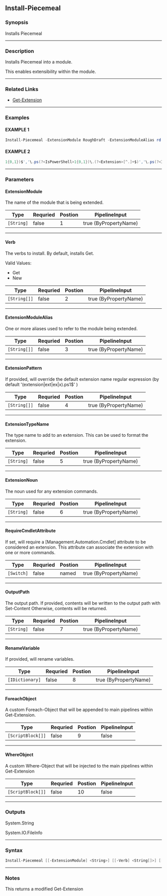 
Install-Piecemeal
-----------------
### Synopsis
Installs Piecemeal

---
### Description

Installs Piecemeal into a module.

This enables extensibility within the module.

---
### Related Links
* [Get-Extension](Get-Extension.md)
---
### Examples
#### EXAMPLE 1
```PowerShell
Install-Piecemeal -ExtensionModule RoughDraft -ExtensionModuleAlias rd -ExtensionTypeName RoughDraft.Extension
```

#### EXAMPLE 2
```PowerShell
1{0,1})$','\.ps(?<IsPowerShell>1{0,1})\.(?<Extension>[^.]+$)','\.ps(?<IsPowerShell>1{0,1})$' -OutputPath '.\Get-PipeScript.ps1' -RenameVariable @{ExtensionPath='PipeScriptPath'}
```

---
### Parameters
#### **ExtensionModule**

The name of the module that is being extended.



|Type          |Requried|Postion|PipelineInput        |
|--------------|--------|-------|---------------------|
|```[String]```|false   |1      |true (ByPropertyName)|
---
#### **Verb**

The verbs to install.  By default, installs Get.



Valid Values:

* Get
* New



|Type            |Requried|Postion|PipelineInput        |
|----------------|--------|-------|---------------------|
|```[String[]]```|false   |2      |true (ByPropertyName)|
---
#### **ExtensionModuleAlias**

One or more aliases used to refer to the module being extended.



|Type            |Requried|Postion|PipelineInput        |
|----------------|--------|-------|---------------------|
|```[String[]]```|false   |3      |true (ByPropertyName)|
---
#### **ExtensionPattern**

If provided, will override the default extension name regular expression
(by default '(extension|ext|ex|x)\.ps1$' )



|Type            |Requried|Postion|PipelineInput        |
|----------------|--------|-------|---------------------|
|```[String[]]```|false   |4      |true (ByPropertyName)|
---
#### **ExtensionTypeName**

The type name to add to an extension.  This can be used to format the extension.



|Type          |Requried|Postion|PipelineInput        |
|--------------|--------|-------|---------------------|
|```[String]```|false   |5      |true (ByPropertyName)|
---
#### **ExtensionNoun**

The noun used for any extension commands.



|Type          |Requried|Postion|PipelineInput        |
|--------------|--------|-------|---------------------|
|```[String]```|false   |6      |true (ByPropertyName)|
---
#### **RequireCmdletAttribute**

If set, will require a [Management.Automation.Cmdlet] attribute to be considered an extension.
This attribute can associate the extension with one or more commands.



|Type          |Requried|Postion|PipelineInput        |
|--------------|--------|-------|---------------------|
|```[Switch]```|false   |named  |true (ByPropertyName)|
---
#### **OutputPath**

The output path.
If provided, contents will be written to the output path with Set-Content
Otherwise, contents will be returned.



|Type          |Requried|Postion|PipelineInput        |
|--------------|--------|-------|---------------------|
|```[String]```|false   |7      |true (ByPropertyName)|
---
#### **RenameVariable**

If provided, will rename variables.



|Type               |Requried|Postion|PipelineInput        |
|-------------------|--------|-------|---------------------|
|```[IDictionary]```|false   |8      |true (ByPropertyName)|
---
#### **ForeachObject**

A custom Foreach-Object that will be appended to main pipelines within Get-Extension.



|Type                 |Requried|Postion|PipelineInput|
|---------------------|--------|-------|-------------|
|```[ScriptBlock[]]```|false   |9      |false        |
---
#### **WhereObject**

A custom Where-Object that will be injected to the main pipelines within Get-Extension



|Type                 |Requried|Postion|PipelineInput|
|---------------------|--------|-------|-------------|
|```[ScriptBlock[]]```|false   |10     |false        |
---
### Outputs
System.String


System.IO.FileInfo


---
### Syntax
```PowerShell
Install-Piecemeal [[-ExtensionModule] <String>] [[-Verb] <String[]>] [[-ExtensionModuleAlias] <String[]>] [[-ExtensionPattern] <String[]>] [[-ExtensionTypeName] <String>] [[-ExtensionNoun] <String>] [-RequireCmdletAttribute] [[-OutputPath] <String>] [[-RenameVariable] <IDictionary>] [[-ForeachObject] <ScriptBlock[]>] [[-WhereObject] <ScriptBlock[]>] [<CommonParameters>]
```
---
### Notes
This returns a modified Get-Extension



